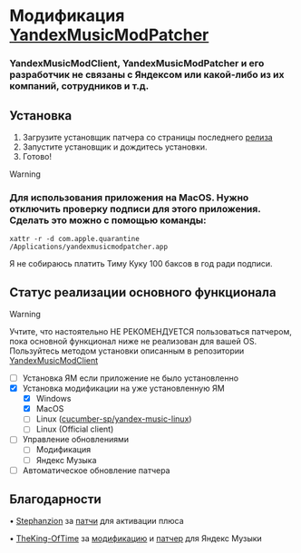 # Модификация [YandexMusicModPatcher](https://github.com/TheKing-OfTime/YandexMusicModPatcher)

### YandexMusicModClient, YandexMusicModPatcher и его разработчик не связаны с Яндексом или какой-либо из их компаний, сотрудников и т.д.

## Установка
1. Загрузите установщик патчера со страницы последнего [релиза](https://github.com/DarkPlayOff/YandexMusicModPatcher/releases/latest)
2. Запустите установщик и дождитесь установки.
3. Готово!

> [!WARNING]  
> ### Для использования приложения на MacOS. Нужно отключить проверку подписи для этого приложения. Сделать это можно с помощью команды:
> `xattr -r -d com.apple.quarantine /Applications/yandexmusicmodpatcher.app`
>
> Я не собираюсь платить Тиму Куку 100 баксов в год ради подписи.

## Статус реализации основного функционала
> [!WARNING]  
> Учтите, что настоятельно НЕ РЕКОМЕНДУЕТСЯ пользоваться патчером, пока основной функционал ниже не реализован для вашей OS.
> Пользуйтесь методом установки описанным в репозитории [YandexMusicModClient](https://github.com/DarkPlayOff/YandexMusicAsar)

- [ ] Установка ЯМ если приложение не было установленно
- [x] Установка модификации на уже установленную ЯМ
  - [x] Windows
  - [x] MacOS
  - [ ] Linux ([cucumber-sp/yandex-music-linux](https://github.com/cucumber-sp/yandex-music-linux))
  - [ ] Linux (Official client)
- [ ] Управление обновлениями
  - [ ] Модификация
  - [ ] Яндекс Музыка
- [ ] Автоматическое обновление патчера

## Благодарности
 • [Stephanzion](https://github.com/Stephanzion) за [патчи](https://github.com/Stephanzion/YandexMusicBetaMod) для активации плюса
 
 • [TheKing-OfTime](https://github.com/TheKing-OfTime) за [модификацию](https://github.com/TheKing-OfTime/YandexMusicModClient) и [патчер](https://github.com/TheKing-OfTime/YandexMusicModPatcher) для Яндекс Музыки
